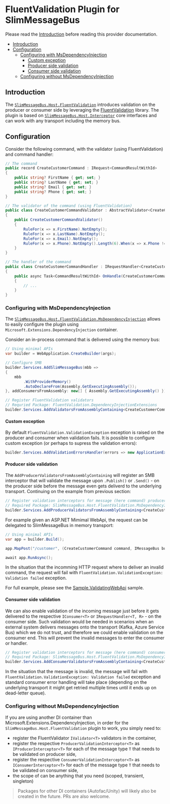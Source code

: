 # FluentValidation Plugin for SlimMessageBus <!-- omit in toc -->

Please read the [Introduction](intro.md) before reading this provider documentation.

- [Introduction](#introduction)
- [Configuration](#configuration)
  - [Configuring with MsDependencyInjection](#configuring-with-msdependencyinjection)
    - [Custom exception](#custom-exception)
    - [Producer side validation](#producer-side-validation)
    - [Consumer side validation](#consumer-side-validation)
  - [Configuring without MsDependencyInjection](#configuring-without-msdependencyinjection)
  
## Introduction

The [`SlimMessageBus.Host.FluentValidation`](https://www.nuget.org/packages/SlimMessageBus.Host.FluentValidation) introduces validation on the producer or consumer side by leveraging the [FluentValidation](https://www.nuget.org/packages/FluentValidation) library.
The plugin is based on [`SlimMessageBus.Host.Interceptor`](https://www.nuget.org/packages/SlimMessageBus.Host.Interceptor) core interfaces and can work with any transport including the memory bus.

## Configuration

Consider the following command, with the validator (using FluentValidation) and command handler:

```cs
// The command
public record CreateCustomerCommand : IRequest<CommandResultWithId>
{
    public string? FirstName { get; set; }
    public string? LastName { get; set; }
    public string? Email { get; set; }
    public string? Phone { get; set; }
}

// The validator of the command (using FluentValidation)
public class CreateCustomerCommandValidator : AbstractValidator<CreateCustomerCommand>
{
    public CreateCustomerCommandValidator()
    {
        RuleFor(x => x.FirstName).NotEmpty();
        RuleFor(x => x.LastName).NotEmpty();
        RuleFor(x => x.Email).NotEmpty();
        RuleFor(x => x.Phone).NotEmpty().Length(6).When(x => x.Phone != null);
    }
}

// The handler of the command
public class CreateCustomerCommandHandler : IRequestHandler<CreateCustomerCommand, CommandResultWithId>
{
    public async Task<CommandResultWithId> OnHandle(CreateCustomerCommand command)
    {
        // ...
    }
}
```

### Configuring with MsDependencyInjection

The [`SlimMessageBus.Host.FluentValidation.MsDependencyInjection`](https://www.nuget.org/packages/SlimMessageBus.Host.FluentValidation.MsDependencyInjection) allows to easily configure the plugin using `Microsoft.Extensions.DependencyInjection` container.

Consider an in-process command that is delivered using the memory bus:

```cs
// Using minimal APIs
var builder = WebApplication.CreateBuilder(args);

// Configure SMB
builder.Services.AddSlimMessageBus(mbb =>
{
    mbb
        .WithProviderMemory()
        .AutoDeclareFrom(Assembly.GetExecutingAssembly());
}, addConsumersFromAssembly: new[] { Assembly.GetExecutingAssembly() });

// Register FluentValidation validators
// Requried Package: FluentValidation.DependencyInjectionExtensions
builder.Services.AddValidatorsFromAssemblyContaining<CreateCustomerCommandValidator>();
```

#### Custom exception

By default `FluentValidation.ValidationException` exception is raised on the producer and consumer when validation fails.
It is possible to configure custom exception (or perhaps to supress the validation errors):

```cs
builder.Services.AddValidationErrorsHandler(errors => new ApplicationException("Custom exception"));
```

#### Producer side validation

The `AddProducerValidatorsFromAssemblyContaining` will register an SMB interceptor that will validate the message upon `.Publish()` or `.Send()` - on the producer side before the message even gets deliverd to the underlying transport. Continuing on the example from previous section:

```cs
// Register validation interceptors for message (here command) producers inside message bus
// Required Package: SlimMessageBus.Host.FluentValidation.MsDependencyInjection
builder.Services.AddProducerValidatorsFromAssemblyContaining<CreateCustomerCommandValidator>();
```

For example given an ASP.NET Mimimal WebApi, the request can be delegated to SlimMessageBus in memory transport:

```cs
// Using minimal APIs
var app = builder.Build();

app.MapPost("/customer", (CreateCustomerCommand command, IMessageBus bus) => bus.Send(command));    

await app.RunAsync();
```

In the situation that the incomming HTTP request where to deliver an invalid command, the request will fail with `FluentValidation.ValidationException: Validation failed` exception.

For full example, please see the [Sample.ValidatingWebApi](../src/Samples/Sample.ValidatingWebApi/) sample.

#### Consumer side validation

We can also enable validation of the incoming message just before it gets delivered to the respective `IConsumer<T>` or `IRequestHandler<T, R>` - on the consumer side.
Such validation would be needed in scenarios when an external system delivers messages onto the transport (Kafka, Azure Service Bus) which we do not trust, and therefore we could enable validation on the consumer end. This will prevent the invalid messages to enter the consumer or handler.

```cs
// Register validation interceptors for message (here command) consumers inside message bus
// Required Package: SlimMessageBus.Host.FluentValidation.MsDependencyInjection
builder.Services.AddConsumerValidatorsFromAssemblyContaining<CreateCustomerCommandValidator>();
```

In the situation that the message is invalid, the message will fail with `FluentValidation.ValidationException: Validation failed` exception and standard consumer error handling will take place (depending on the underlying transport it might get retried multiple times until it ends up on dead-letter queue).

### Configuring without MsDependencyInjection

If you are using another DI container than Microsoft.Extensions.DependencyInjection, in order for the `SlimMessageBus.Host.FluentValidation` plugin to work, you simply need to:

- register the FluentValidator `IValidator<T>` validators in the container,
- register the respective `ProducerValidationInterceptor<T>` as `IProducerInterceptor<T>` for each of the message type `T` that needs to be validated on producer side,
- register the respective `ConsumerValidationInterceptor<T>` as `IConsumerInterceptor<T>` for each of the message type `T` that needs to be validated on consumer side,
- the scope of can be anything that you need (scoped, transient, singleton)

> Packages for other DI containers (Autofac/Unity) will likely also be created in the future. PRs are also welcome.
